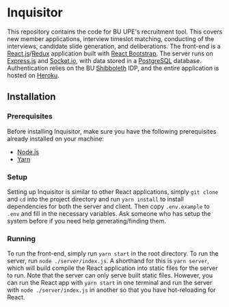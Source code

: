# Inquisitor
This repository contains the code for BU UPE's recruitment tool. This covers new member applications, interview timeslot matching, conducting of the interviews, candidate slide generation, and deliberations. The front-end is a [React.js](https://reactjs.org/)/[Redux](https://react-redux.js.org/) application built with [React Bootstrap](https://react-bootstrap.github.io/). The server runs on [Express.js](https://expressjs.com/) and [Socket.io](https://socket.io/), with data stored in a [PostgreSQL](https://www.postgresql.org/) database. Authentication relies on the BU [Shibboleth](https://en.wikipedia.org/wiki/Shibboleth_(Shibboleth_Consortium)) IDP, and the entire application is hosted on [Heroku](https://www.heroku.com/).

## Installation
### Prerequisites
Before installing Inquisitor, make sure you have the following prerequisites already installed on your machine:
- [Node.js](https://nodejs.org/en/)
- [Yarn](https://yarnpkg.com/)

### Setup
Setting up Inquisitor is similar to other React applications, simply `git clone` and `cd` into the project directory and run `yarn install` to install dependencies for both the server and client. Then copy `.env.example` to `.env` and fill in the necessary variables. Ask someone who has setup the system before if you need help generating/finding them.

### Running
To run the front-end, simply run `yarn start` in the root directory. To run the server, run `node ./server/index.js`. A shorthand for this is `yarn server`, which will build compile the React application into static files for the server to run. Note that the server can only serve built static files. However, you can run the React app with `yarn start` in one terminal and run the server with `node ./server/index.js` in another so that you have hot-reloading for React.
